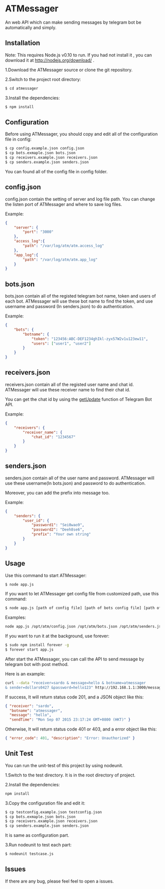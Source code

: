 ATMessager
===

An web API which can make sending messages by telegram bot be automatically and simply.

Installation
-----------
Note: This requires Node.js v0.10 to run. If you had not install it , you can download it at http://nodejs.org/download/ . 

1.Download the ATMessager source or clone the git repository.


2.Switch to the project root directory:

```bash
$ cd atmessager
```
3.Install the dependencies: 

```bash
$ npm install
```

Configuration
-----------
Before using ATMessager, you should copy and edit all of the configuration file in config: 

```bash
$ cp config.example.json config.json
$ cp bots.exmaple.json bots.json
$ cp receivers.example.json receivers.json
$ cp senders.example.json senders.json
```

You can found all of the config file in config folder.

config.json
-----------

config.json contain the setting of server and log file path. You can change the listen port of ATMessager and where to save log files.

Example:

```json
{
	"server": {
		"port": "3000"
	},
	"access_log":{
		"path": "/var/log/atm/atm.access_log"
	},
	"app_log":{
		"path": "/var/log/atm/atm.app_log"
	}
}
```

bots.json
-----------
bots.json contain all of the registed telegram bot name, token and users of each bot. ATMessager will use these bot name to find the token, and use username and password (In senders.json) to do authentication.

Example:

```json
{
	"bots": {
		"botname": {
			"token": "123456:ABC-DEF1234ghIkl-zyx57W2v1u123ew11",
			"users": ["user1", "user2"]
		}
	}
}
```
receivers.json
-----------

receivers.json contain all of the registed user name and chat id. ATMessager will use these receiver name to find their chat id.

You can get the chat id by using the [getUpdate](https://core.telegram.org/bots/api#getupdates) function of Telegram Bot API.

Example:

```json
{
	"receivers": {
		"receiver_name": {
			"chat_id": "1234567"
		}
	}
}
```

senders.json
-----------

senders.json contain all of the user name and password. ATMessager will use these username(In bots.json) and password to do authentication.

Moreover, you can add the prefix into message too.

Example:

```json
{
	"senders": {
		"user_id": {
			"password1": "Sei0wao9",
			"password2": "Deeh8se6",
			"prefix": "Your own string"
		}
	}
}
```
Usage
-----------

Use this command to start ATMessager:

```bash
$ node app.js
``` 

If you want to let ATMessager get config file from customized path, use this command:

```bash
$ node app.js [path of config file] [path of bots config file] [path of senders config files] [path of receivers config files]
```
Examples:

```bash
node app.js /opt/atm/config.json /opt/atm/bots.json /opt/atm/senders.json /opt/atm/receivers.json
```

If you want to run it at the background, use forever:

```bash
$ sudo npm install forever -g
$ forever start app.js
```

After start the ATMessager, you can call the API to send message by telegram bot with post method.

Here is an example:

```bash
curl --data "receiver=sardo & message=hello & botname=atmessager
& sender=dollars0427 &password=hello123" http://192.168.1.1:3000/message
```

If success, It will return status code 201, and a JSON object like this:

```json
{ "receiver": "sardo",
  "botname": "atmessager",
  "message": "hello",
  "sendTime": "Mon Sep 07 2015 23:17:24 GMT+0800 (HKT)" }
```

Otherwise, It will return status code 401 or 403, and a error object like this:

```json
{ "error_code": 401, "description": "Error: Unauthorized" }
```

Unit Test
-----------

You can run the unit-test of this project by using nodeunit.

1.Switch to the test directory. It is in the root directory of project.

2.Install the dependencies:

```bash
npm install
```

3.Copy the configuration file and edit it:

```bash
$ cp testconfig.example.json testconfig.json
$ cp bots.exmaple.json bots.json
$ cp receivers.example.json receivers.json
$ cp senders.example.json senders.json
```

It is same as configuration part.

3.Run nodeunit to test each part:

```bash
$ nodeunit testcase.js
```

Issues
-----------
If there are any bug, please feel feel to open a issues.